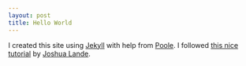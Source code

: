 ```yaml
---
layout: post
title: Hello World
---
```


I created this site using [Jekyll](http://jekyllrb.com/) with help from [Poole](https://github.com/poole/poole).  I followed [this nice tutorial](http://joshualande.com/jekyll-github-pages-poole/) by [Joshua Lande](http://joshualande.com/).

